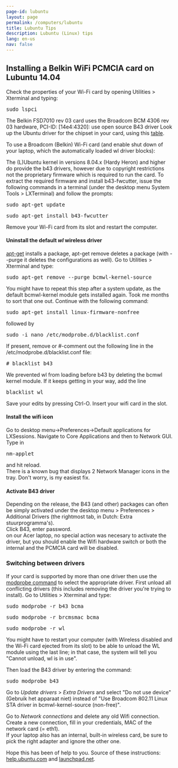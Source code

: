 ```yaml
---
page-id: lubuntu
layout: page
permalink: /computers/lubuntu
title: Lubuntu Tips
description: Lubuntu (Linux) tips
lang: en-us
nav: false
---
```


<div class="card mx-auto mb-3 p-3" style="max-width: 90%;">

<h2>Installing a Belkin WiFi PCMCIA card on Lubuntu 14.04</h2>

Check the properties of your Wi-Fi card by opening Utilities > Xterminal and typing:

<pre>sudo lspci</pre>

The Belkin FSD7010 rev 03 card uses the Broadcom BCM 4306 rev 03 hardware, PCI-ID: [14e4:4320]: use open source B43 driver
Look up the Ubuntu driver for the chipset in your card, using this <a href="https://help.ubuntu.com/community/HardwareSupportComponentsWirelessNetworkCardsBelkin#PCMCIA">table</a>.

To use a Broadcom (Belkin) Wi-Fi card (and enable shut down of your laptop, which the automatically loaded wl driver blocks):

The (L)Ubuntu kernel in versions 8.04.x (Hardy Heron) and higher do provide the b43 drivers, however due to copyright restrictions not the proprietary firmware which is required to run the card. To extract the required firmware and install b43-fwcutter, issue the following commands in a terminal (under the desktop menu System Tools > LXTerminal) and follow the prompts:

<pre>sudo apt-get update</pre>
<pre>sudo apt-get install b43-fwcutter</pre>

Remove your Wi-Fi card from its slot and restart the computer.

#### Uninstall the default _wl_ wireless driver

[apt-get](https://help.ubuntu.com/community/AptGet/Howto) installs a package, apt-get remove deletes a package (with --purge it deletes the configurations as well).
Go to Utilities > Xterminal and type:

<pre>sudo apt-get remove --purge bcmwl-kernel-source</pre>

You might have to repeat this step after a system update, as the default bcmwl-kernel module gets installed again. Took me months to sort that one out.
Continue with the following command:

<pre>sudo apt-get install linux-firmware-nonfree</pre>

followed by

<pre>sudo -i nano /etc/modprobe.d/blacklist.conf</pre>

If present, remove or #-comment out the following line in the /etc/modprobe.d/blacklist.conf file:

<pre># blacklist b43</pre>

We prevented wl from loading before b43 by deleting the bcmwl kernel module. If it keeps getting in your way, add the line

<pre>blacklist wl</pre>

Save your edits by pressing Ctrl-O. Insert your wifi card in the slot.

#### Install the wifi icon

Go to desktop menu->Preferences->Default applications for LXSessions. Navigate to Core Applications and then to Network GUI. Type in <pre>nm-applet</pre>
and hit reload.<br>
There is a known bug that displays 2 Network Manager icons in the tray. Don't worry, is my easiest fix.

#### Activate B43 driver

Depending on the release, the B43 (and other) packages can often be simply activated under the desktop menu > Preferences > Additional Drivers (the rightmost tab, in Dutch: Extra stuurprogramma's).<br>
Click B43, enter password.<br>
on our Acer laptop, no special action was necesary to activate the driver, but you should enable the Wifi hardware switch or both the internal and the PCMCIA card will be disabled.

### Switching between drivers

If your card is supported by more than one driver then use the <a href="https://en.wikipedia.org/wiki/Modprobe">modprobe command</a> to select the appropriate driver. First unload all conflicting drivers (this includes removing the driver you're trying to install). Go to Utilities > Xterminal and type:

<pre>sudo modprobe -r b43 bcma</pre>
<pre>sudo modprobe -r brcmsmac bcma</pre>
<pre>sudo modprobe -r wl</pre>

You might have to restart your computer (with Wireless disabled and the Wi-Fi card ejected from its slot) to be able to unload the WL module using the last line; in that case, the system will tell you &quot;Cannot unload, wl is in use&quot;.

Then load the B43 driver by entering the command:

<pre>sudo modprobe b43</pre>

Go to <em>Update drivers</em> > <em>Extra Drivers</em> and select &quot;Do not use device&quot; (Gebruik het apparaat niet)
instead of "Use Broadcom 802.11 Linux STA driver in bcmwl-kernel-source (non-free)".

Go to <em>Network connections</em> and delete any old Wifi connection.<br>
Create a new connection, fill in your credentials, MAC of the network card (= eth1).<br>
If your laptop also has an internal, built-in wireless card, be sure to pick the right adapter and ignore the other one.

Hope this has been of help to you.
Source of these instructions: [help.ubuntu.com](https://help.ubuntu.com/community/WifiDocs/Driver/bcm43xx) and [launchpad.net](https://launchpad.net/ubuntu/+source/b43-fwcutter).

</div>
